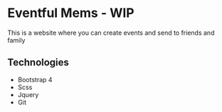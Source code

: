# Eventful Mems - WIP
This is a website where you can create events and send to friends and family

## Technologies
* Bootstrap 4
* Scss
* Jquery
* Git
